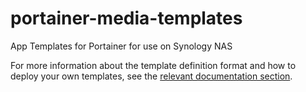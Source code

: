 # portainer-media-templates
App Templates for Portainer for use on Synology NAS

For more information about the template definition format and how to deploy your own templates, see the [relevant documentation section](https://documentation.portainer.io/v2.0/templates/deploy_stack/).
